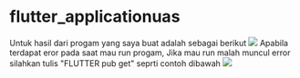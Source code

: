 # flutter_applicationuas
Untuk hasil dari progam yang saya buat adalah sebagai berikut 
![](gambar.png)
Apabila terdapat eror pada saat mau run progam, Jika mau run malah muncul error silahkan tulis "FLUTTER  pub get" seprti contoh dibawah
![](eror.jpg)
